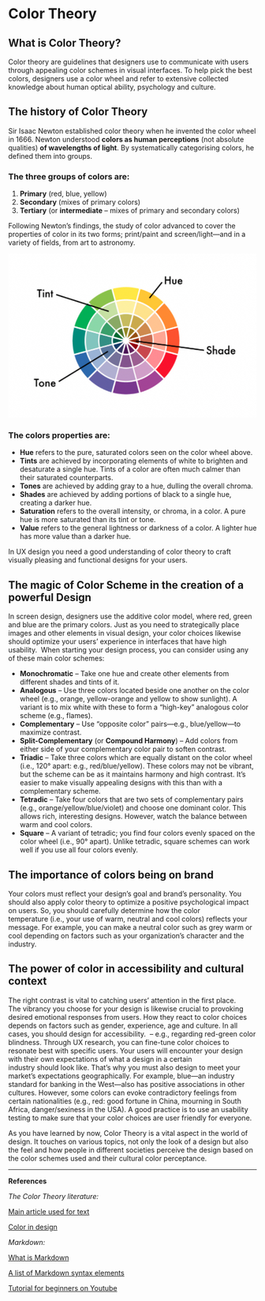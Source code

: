 <!-- I read up about color theory on the internet and combined a few different resources to make the article below. I used markdown for the first time to format the text.
 -->
# Color Theory

## What is Color Theory?

Color theory are guidelines that designers use to communicate with users through appealing color schemes in visual interfaces. To help pick the best colors, designers use a color wheel and refer to extensive collected knowledge about human optical ability, psychology and culture.

## The history of Color Theory

Sir Isaac Newton established color theory when he invented the color wheel in 1666. Newton understood **colors as human perceptions** (not absolute qualities) **of wavelengths of light**. By systematically categorising colors, he defined them into groups.

### The three groups of colors are:

1. **Primary** (red, blue, yellow)
2. **Secondary** (mixes of primary colors)
3. **Tertiary** (or **intermediate** – mixes of primary and secondary colors)

Following Newton’s findings, the study of color advanced to cover the properties of color in its two forms; print/paint and screen/light—and in a variety of fields, from art to astronomy. 

![color wheel](photos/color-wheel.jpg)
### The colors properties are:

- **Hue** refers to the pure, saturated colors seen on the color wheel above.
- **Tints** are achieved by incorporating elements of white to brighten and desaturate a single hue. Tints of a color are often much calmer than their saturated counterparts.
- **Tones** are achieved by adding gray to a hue, dulling the overall chroma.
- **Shades** are achieved by adding portions of black to a single hue, creating a darker hue.
- **Saturation** refers to the overall intensity, or chroma, in a color. A pure hue is more saturated than its tint or tone.
- **Value** refers to the general lightness or darkness of a color. A lighter hue has more value than a darker hue.

In UX design you need a good understanding of color theory to craft visually pleasing and functional designs for your users.

## The magic of Color Scheme in the creation of a powerful Design

In screen design, designers use the additive color model, where red, green and blue are the primary colors. Just as you need to strategically place images and other elements in visual design, your color choices likewise should optimize your users’ experience in interfaces that have high usability.  When starting your design process, you can consider using any of these main color schemes:

- **Monochromatic** – Take one hue and create other elements from different shades and tints of it.
- **Analogous** – Use three colors located beside one another on the color wheel (e.g., orange, yellow-orange and yellow to show sunlight). A variant is to mix white with these to form a “high-key” analogous color scheme (e.g., flames).
- **Complementary** – Use “opposite color” pairs—e.g., blue/yellow—to maximize contrast.
- **Split-Complementary** (or **Compound Harmony**) – Add colors from either side of your complementary color pair to soften contrast.
- **Triadic** – Take three colors which are equally distant on the color wheel (i.e., 120° apart: e.g., red/blue/yellow). These colors may not be vibrant, but the scheme can be as it maintains harmony and high contrast. It’s easier to make visually appealing designs with this than with a complementary scheme.
- **Tetradic** – Take four colors that are two sets of complementary pairs (e.g., orange/yellow/blue/violet) and choose one dominant color. This allows rich, interesting designs. However, watch the balance between warm and cool colors.
- **Square** – A variant of tetradic; you find four colors evenly spaced on the color wheel (i.e., 90° apart). Unlike tetradic, square schemes can work well if you use all four colors evenly.

## The importance of colors being on brand

Your colors must reflect your design’s goal and brand’s personality. You should also apply color theory to optimize a positive psychological impact on users. So, you should carefully determine how the color temperature (i.e., your use of warm, neutral and cool colors) reflects your message. For example, you can make a neutral color such as grey warm or cool depending on factors such as your organization’s character and the industry.

## The power of color in accessibility and cultural context

The right contrast is vital to catching users’ attention in the first place. The vibrancy you choose for your design is likewise crucial to provoking desired emotional responses from users. How they react to color choices depends on factors such as gender, experience, age and culture. In all cases, you should design for accessibility.  – e.g., regarding red-green color blindness. Through UX research, you can fine-tune color choices to resonate best with specific users. Your users will encounter your design with their own expectations of what a design in a certain industry should look like. That’s why you must also design to meet your market’s expectations geographically. For example, blue—an industry standard for banking in the West—also has positive associations in other cultures. However, some colors can evoke contradictory feelings from certain nationalities (e.g., red: good fortune in China, mourning in South Africa, danger/sexiness in the USA).  A good practice is to use an usability testing to make sure that your color choices are user friendly for everyone.

As you have learned by now, Color Theory is a vital aspect in the world of design. It touches on various topics, not only the look of a design but also the feel and how people in different societies perceive the design based on the color schemes used and their cultural color perceptance.

---
**References**

*The Color Theory literature:*

[Main article used for text](https://www.interaction-design.org/literature/topics/color-theory)

[Color in design](https://www.shutterstock.com/blog/complete-guide-color-in-design)

*Markdown:*

[What is Markdown](https://en.wikipedia.org/wiki/Markdown#:~:text=Markdown%20is%20a%20lightweight%20markup,in%20its%20source%20code%20form.)

[A list of Markdown syntax elements](https://www.markdownguide.org/cheat-sheet/) 

[Tutorial for beginners on Youtube](https://https://www.youtube.com/watch?v=0_tO8HgJiLQ)
